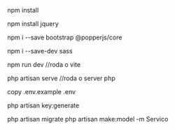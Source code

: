 npm install       

npm install jquery

npm i --save bootstrap @popperjs/core

npm i --save-dev sass          

npm run dev //roda o vite

php artisan serve //roda o server php

copy .env.example .env

php artisan key:generate

php artisan migrate
php artisan make:model -m Servico